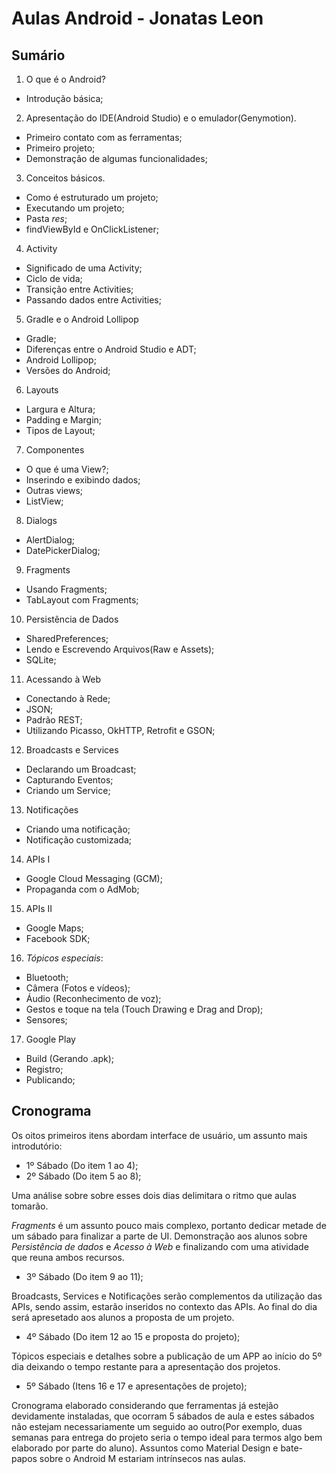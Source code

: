Aulas Android - Jonatas Leon
===

Sumário
---

1. O que é o Android?
  * Introdução básica;
2. Apresentação do IDE(Android Studio) e o emulador(Genymotion).
  * Primeiro contato com as ferramentas;
  * Primeiro projeto;
  * Demonstração de algumas funcionalidades;
3. Conceitos básicos.
  * Como é estruturado um projeto;
  * Executando um projeto;
  * Pasta _res_;
  * findViewById e OnClickListener;
4. Activity
  * Significado de uma Activity;
  * Ciclo de vida;
  * Transição entre Activities;
  * Passando dados entre Activities;
5. Gradle e o Android Lollipop
  * Gradle;
  * Diferenças entre o Android Studio e ADT;
  * Android Lollipop;
  * Versões do Android;
6. Layouts
  * Largura e Altura;
  * Padding e Margin;
  * Tipos de Layout;
7. Componentes
  * O que é uma View?;
  * Inserindo e exibindo dados;
  * Outras views;
  * ListView;
8. Dialogs
  * AlertDialog;
  * DatePickerDialog;
9. Fragments
  * Usando Fragments;
  * TabLayout com Fragments;
10. Persistência de Dados
  * SharedPreferences;
  * Lendo e Escrevendo Arquivos(Raw e Assets);
  * SQLite;
11. Acessando à Web
  * Conectando à Rede;
  * JSON;
  * Padrão REST;
  * Utilizando Picasso, OkHTTP, Retrofit e GSON;
12. Broadcasts e Services
  * Declarando um Broadcast;
  * Capturando Eventos;
  * Criando um Service;
13. Notificações
  * Criando uma notificação;
  * Notificação customizada;
14. APIs I
  * Google Cloud Messaging (GCM);
  * Propaganda com o AdMob;
15. APIs II
  * Google Maps;
  * Facebook SDK;
16. _Tópicos especiais_:
  * Bluetooth;
  * Câmera (Fotos e vídeos);
  * Áudio (Reconhecimento de voz);
  * Gestos e toque na tela (Touch Drawing e Drag and Drop);
  * Sensores;
17. Google Play
  * Build (Gerando .apk);
  * Registro;
  * Publicando;
  
Cronograma
---

Os oitos primeiros itens abordam interface de usuário, um assunto mais introdutório:
* 1º Sábado (Do item 1 ao 4);
* 2º Sábado (Do item 5 ao 8);

Uma análise sobre sobre esses dois dias delimitara o ritmo que aulas tomarão.

_Fragments_ é um assunto pouco mais complexo, portanto dedicar metade de um sábado para finalizar a parte de UI. Demonstração aos alunos sobre _Persistência de dados_ e _Acesso à Web_ e finalizando com uma atividade que reuna ambos recursos.
* 3º Sábado (Do item 9 ao 11);

Broadcasts, Services e Notificações serão complementos da utilização das APIs, sendo assim, estarão inseridos no contexto das APIs. Ao final do dia será apresetado aos alunos a proposta de um projeto.
* 4º Sábado (Do item 12 ao 15 e proposta do projeto);

Tópicos especiais e detalhes sobre a publicação de um APP ao início do 5º dia deixando o tempo restante para a apresentação dos projetos.
* 5º Sábado (Itens 16 e 17 e apresentações de projeto);

Cronograma elaborado considerando que ferramentas já estejão devidamente instaladas, que ocorram 5 sábados de aula e estes sábados não estejam necessariamente um seguido ao outro(Por exemplo, duas semanas para entrega do projeto seria o tempo ideal para termos algo bem elaborado por parte do aluno). Assuntos como Material Design e bate-papos sobre o Android M estariam intrínsecos nas aulas.
